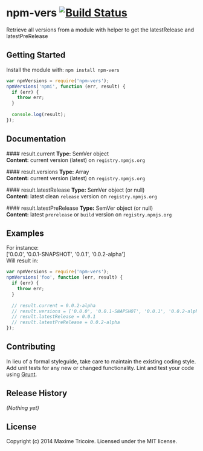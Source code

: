 # npm-vers [![Build Status](https://secure.travis-ci.org/maxleiko/npm-vers.png?branch=master)](http://travis-ci.org/maxleiko/npm-vers)

Retrieve all versions from a module with helper to get the latestRelease and latestPreRelease

## Getting Started
Install the module with: `npm install npm-vers`

```javascript
var npmVersions = require('npm-vers');
npmVersions('npmi', function (err, result) {
  if (err) {
    throw err;
  }
  
  console.log(result);
});
```

## Documentation
#### result.current
__Type:__ SemVer object  
__Content:__ current version (latest) on `registry.npmjs.org`

#### result.versions
__Type:__ Array  
__Content:__ current version (latest) on `registry.npmjs.org`

#### result.latestRelease
__Type:__ SemVer object (or null)  
__Content:__ latest clean `release` version on `registry.npmjs.org`

#### result.latestPreRelease
__Type:__ SemVer object (or null)  
__Content:__ latest `prerelease` or `build` version on `registry.npmjs.org`

## Examples
For instance:  
['0.0.0', '0.0.1-SNAPSHOT', '0.0.1', '0.0.2-alpha']  
Will result in:  
```js
var npmVersions = require('npm-vers');
npmVersions('foo', function (err, result) {
  if (err) {
    throw err;
  }
  
  // result.current = 0.0.2-alpha
  // result.versions = ['0.0.0', '0.0.1-SNAPSHOT', '0.0.1', '0.0.2-alpha']
  // result.latestRelease = 0.0.1
  // result.latestPreRelease = 0.0.2-alpha
});
```

## Contributing
In lieu of a formal styleguide, take care to maintain the existing coding style. Add unit tests for any new or changed functionality. Lint and test your code using [Grunt](http://gruntjs.com/).

## Release History
_(Nothing yet)_

## License
Copyright (c) 2014 Maxime Tricoire. Licensed under the MIT license.
